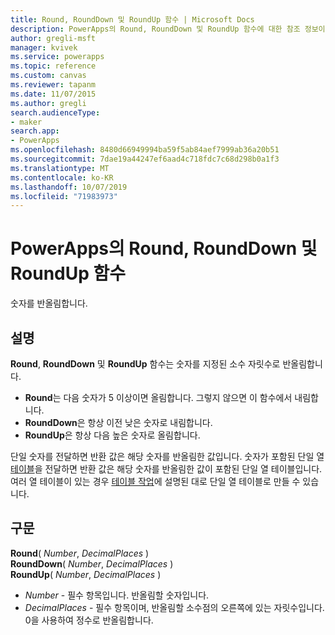 ```yaml
---
title: Round, RoundDown 및 RoundUp 함수 | Microsoft Docs
description: PowerApps의 Round, RoundDown 및 RoundUp 함수에 대한 참조 정보이며, 구문을 포함하고 있습니다.
author: gregli-msft
manager: kvivek
ms.service: powerapps
ms.topic: reference
ms.custom: canvas
ms.reviewer: tapanm
ms.date: 11/07/2015
ms.author: gregli
search.audienceType:
- maker
search.app:
- PowerApps
ms.openlocfilehash: 8480d66949994ba59f5ab84aef7999ab36a20b51
ms.sourcegitcommit: 7dae19a44247ef6aad4c718fdc7c68d298b0a1f3
ms.translationtype: MT
ms.contentlocale: ko-KR
ms.lasthandoff: 10/07/2019
ms.locfileid: "71983973"
---
```

# <a name="round-rounddown-and-roundup-functions-in-powerapps"></a>PowerApps의 Round, RoundDown 및 RoundUp 함수
숫자를 반올림합니다.

## <a name="description"></a>설명
**Round**, **RoundDown** 및 **RoundUp** 함수는 숫자를 지정된 소수 자릿수로 반올림합니다.

* **Round**는 다음 숫자가 5 이상이면 올림합니다. 그렇지 않으면 이 함수에서 내림합니다.
* **RoundDown**은 항상 이전 낮은 숫자로 내림합니다.
* **RoundUp**은 항상 다음 높은 숫자로 올림합니다.

단일 숫자를 전달하면 반환 값은 해당 숫자를 반올림한 값입니다.  숫자가 포함된 단일 열 [테이블](../working-with-tables.md)을 전달하면 반환 값은 해당 숫자를 반올림한 값이 포함된 단일 열 테이블입니다. 여러 열 테이블이 있는 경우 [테이블 작업](../working-with-tables.md)에 설명된 대로 단일 열 테이블로 만들 수 있습니다.

## <a name="syntax"></a>구문
**Round**( *Number*, *DecimalPlaces* )<br>**RoundDown**( *Number*, *DecimalPlaces* )<br>**RoundUp**( *Number*, *DecimalPlaces* )

* *Number* - 필수 항목입니다. 반올림할 숫자입니다.
* *DecimalPlaces* - 필수 항목이며,  반올림할 소수점의 오른쪽에 있는 자릿수입니다.  0을 사용하여 정수로 반올림합니다.  

